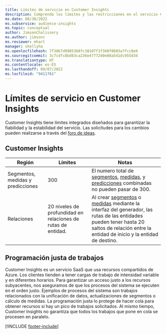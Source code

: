 ```yaml
---
title: Límites de servicio en Customer Insights
description: Comprenda los límites y las restricciones en el servicio Customer Insights SaaS.
ms.date: 08/30/2022
ms.subservice: audience-insights
ms.topic: conceptual
author: JimsonChalissery
ms.author: jimsonc
ms.reviewer: mhart
manager: shellyha
ms.openlocfilehash: 7f38b7d9985368fc38107f1f360f0603a7fcc8e6
ms.sourcegitcommit: 3c7cdfc8bd83ca236e4777240e08a541dc955d34
ms.translationtype: HT
ms.contentlocale: es-ES
ms.lasthandoff: 09/07/2022
ms.locfileid: "9411761"
---
```

# <a name="service-limits-in-customer-insights"></a>Límites de servicio en Customer Insights

 Customer Insights tiene límites integrados diseñados para garantizar la fiabilidad y la estabilidad del servicio. Las solicitudes para los cambios pueden realizarse a través del [foro de ideas](https://go.microsoft.com/fwlink/?linkid=2074172).

## <a name="customer-insights"></a>Customer Insights

| Región  | Límites  | Notas |
|-------------|---------------------------------------------------------------------|---------------------------------------------------------------------|
| Segmentos, medidas y predicciones | 300  | El numero total de [segmentos](segments.md), [medidas](measures.md), y [predicciones](predictions-overview.md) combinadas no pueden pasar de 300.  |
| Relaciones | 20 niveles de profundidad en relaciones de rutas de entidad. | Al crear [segmentos](segments.md) o [medidas](measures.md) mediante la interfaz del generador, las rutas de las entidades pueden tener hasta 20 saltos de relación entre la entidad de inicio y la entidad de destino.  |

## <a name="fair-scheduling-of-jobs"></a>Programación justa de trabajos

Customer Insights es un servicio SaaS que usa recursos compartidos de Azure. Los clientes tienden a tener cargas de trabajo de intensidad variable y en diferentes horarios. Para garantizar un acceso justo a los recursos subyacentes, nos aseguramos de que los procesos del sistema se ejecuten en el orden justo. Ejemplos de procesos del sistema son trabajos relacionados con la unificación de datos, actualizaciones de segmentos o cálculo de medidas. La programación justa lo protege de hacer cola para obtener recursos si hay un pico de trabajos solicitados. Al mismo tiempo, Customer Insights no garantiza que todos los trabajos que pone en cola se procesen en paralelo.

[!INCLUDE [footer-include](includes/footer-banner.md)]
